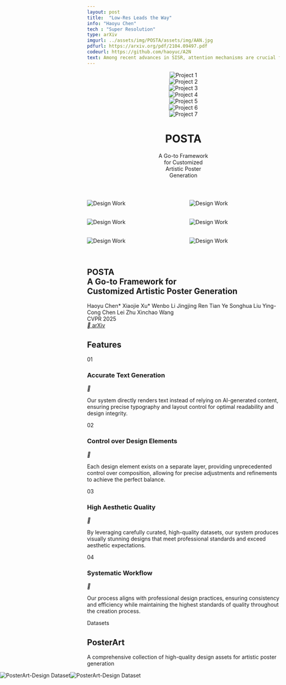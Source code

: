 ```yaml
---
layout: post
title:  "Low-Res Leads the Way"
info: "Haoyu Chen"
tech : "Super Resolution"
type: arXiv
imgurl: ../assets/img/POSTA/assets/img/AAN.jpg
pdfurl: https://arxiv.org/pdf/2104.09497.pdf
codeurl: https://github.com/haoyuc/A2N
text: Among recent advances in SISR, attention mechanisms are crucial for high performance SR models. However, few works really discuss why attention works and how it works. In this work, we attempt to quantify and visualize the static attention mechanisms and show that not all attention modules are equally beneficial. We then propose attention in attention network (AN) for highly accurate image SR. This allows attention modules to specialize to beneficial examples without otherwise penalties and thus greatly improve the capacity of the attention network with little parameter overhead. 
---
```




<script src="https://cdn.tailwindcss.com"></script>
<link rel="preconnect" href="https://fonts.googleapis.com" />
<link rel="preconnect" href="https://fonts.gstatic.com" crossorigin />
<link
    href="https://fonts.googleapis.com/css2?family=Pacifico&family=Space+Grotesk:wght@300;400;500;600;700&family=Inter:wght@300;400;500;600&family=Plus+Jakarta+Sans:wght@400;500;600;700&family=Sailec:wght@400;500;600;700&display=swap"
    rel="stylesheet"
/>
<link href="https://fonts.googleapis.com/css2?family=Plus+Jakarta+Sans:wght@300;400;500;600;700;800&display=swap" rel="stylesheet">
<link
    href="https://cdn.jsdelivr.net/npm/remixicon@4.5.0/fonts/remixicon.css"
    rel="stylesheet"
/>
<style>
    :where([class^="ri-"])::before { content: "\f3c2"; }
    .font-['Space_Grotesk'] {
    letter-spacing: -0.03em;
    }
    .font-['Syne'] {
    letter-spacing: -0.02em;
    }
    .font-['Cabinet_Grotesk'] {
    letter-spacing: -0.02em;
    }
    .masonry {
    column-count: 3;
    column-gap: 2rem;
    }
    .masonry-item {
    break-inside: avoid;
    margin-bottom: 2rem;
    }
    @media (max-width: 1024px) {
    .masonry { column-count: 2; }
    }
    @media (max-width: 640px) {
    .masonry { column-count: 1; }
    }
    @keyframes scroll-left {
    0% { transform: translateX(0); }
    100% { transform: translateX(-50%); }
  }
</style>
<script>
    tailwind.config = {
    theme: {
        extend: {
        colors: { primary: "#1a1a1a", secondary: "#4a4a4a" },
        borderRadius: {
            none: "0px",
            sm: "2px",
            DEFAULT: "4px",
            md: "8px",
            lg: "12px",
            xl: "16px",
            "2xl": "20px",
            "3xl": "24px",
            full: "9999px",
            button: "4px",
        },
        },
    },
    };
</script>

  <body class="bg-white min-h-screen">
    <header class="min-h-screen flex flex-col justify-between">
      <!-- <div class="grid grid-cols-7 gap-4 p-8 max-w-[90vw] mx-auto"> -->
      <div class="grid grid-cols-7 gap-4 p-8 mx-auto">
        <div class=" overflow-hidden">
          <img
            src="./assets/img/POSTA/poster/00000.jpg"
            class="w-full h-full object-cover"
            alt="Project 1"
          />
        </div>
        <div class=" overflow-hidden">
          <img
            src="./assets/img/POSTA/poster/00012.jpg"
            class="w-full h-full object-cover"
            alt="Project 2"
          />
        </div>
        <div class=" overflow-hidden">
          <img
            src="./assets/img/POSTA/poster/00015.jpg"
            class="w-full h-full object-cover"
            alt="Project 3"
          />
        </div>
        <div class=" overflow-hidden">
          <img
            src="./assets/img/POSTA/poster/00020.jpg"
            class="w-full h-full object-cover"
            alt="Project 4"
          />
        </div>
        <div class=" overflow-hidden">
          <img
            src="./assets/img/POSTA/poster/00021.jpg"
            class="w-full h-full object-cover"
            alt="Project 5"
          />
        </div>
        <div class=" overflow-hidden">
          <img
            src="./assets/img/POSTA/poster/00022.jpg"
            class="w-full h-full object-cover"
            alt="Project 6"
          />
        </div>
        <div class=" overflow-hidden">
          <img
            src="./assets/img/POSTA/poster/00023.jpg"
            class="w-full h-full object-cover"
            alt="Project 7"
          />
        </div>
      </div>
      <div class="flex items-end justify-between w-full pb-16 px-8">
        <h1
          class="font-['Space_Grotesk'] text-[15vw] text-primary tracking-tight leading-[0.8] uppercase font-light flex-shrink-0"
          style="font-variation-settings: 'wght' 300;"
        >
          POSTA
        </h1>
        <div class="pl-8 mb-4 flex-shrink">
          <p
            class="font-['Inter'] text-2xl md:text-3xl lg:text-4xl text-secondary"
          >
            A Go-to Framework<br />for Customized<br />Artistic Poster<br />Generation
          </p>
        </div>
      </div>
    </header>
    <section class="px-6 py-32 bg-white">
      <div class="container mx-auto">
        <div class="masonry">
          <div class="masonry-item p-2">
            <div class="relative overflow-visible rounded-lg transition-all duration-700 ease-out hover:scale-[1.03] hover:shadow-[0_0_30px_rgba(0,0,0,0.2)] hover:z-10">
              <img
                src="./assets/img/POSTA/poster/00024.jpg"
                class="w-full object-cover rounded-lg"
                alt="Design Work"
              />
            </div>
          </div>
          <div class="masonry-item p-2">
            <div class="relative overflow-visible rounded-lg transition-all duration-700 ease-out hover:scale-[1.03] hover:shadow-[0_0_30px_rgba(0,0,0,0.2)] hover:z-10">
              <img
                src="./assets/img/POSTA/poster/00025.jpg"
                class="w-full object-cover rounded-lg"
                alt="Design Work"
              />
            </div>
          </div>
          <div class="masonry-item p-2">
            <div class="relative overflow-visible rounded-lg transition-all duration-700 ease-out hover:scale-[1.03] hover:shadow-[0_0_30px_rgba(0,0,0,0.2)] hover:z-10">
              <img
                src="./assets/img/POSTA/poster/00026.jpg"
                class="w-full object-cover rounded-lg"
                alt="Design Work"
              />
            </div>
          </div>
          <div class="masonry-item p-2">
            <div class="relative overflow-visible rounded-lg transition-all duration-700 ease-out hover:scale-[1.03] hover:shadow-[0_0_30px_rgba(0,0,0,0.2)] hover:z-10">
              <img
                src="./assets/img/POSTA/poster/00023.jpg"
                class="w-full object-cover rounded-lg"
                alt="Design Work"
              />
            </div>
          </div>
          <div class="masonry-item p-2">
            <div class="relative overflow-visible rounded-lg transition-all duration-700 ease-out hover:scale-[1.03] hover:shadow-[0_0_30px_rgba(0,0,0,0.2)] hover:z-10">
              <img
                src="./assets/img/POSTA/poster/00023.jpg"
                class="w-full object-cover rounded-lg"
                alt="Design Work"
              />
            </div>
          </div>
          <div class="masonry-item p-2">
            <div class="relative overflow-visible rounded-lg transition-all duration-700 ease-out hover:scale-[1.03] hover:shadow-[0_0_30px_rgba(0,0,0,0.2)] hover:z-10">
              <img
                src="./assets/img/POSTA/poster/00023.jpg"
                class="w-full object-cover rounded-lg"
                alt="Design Work"
              />
            </div>
          </div>
        </div>
      </div>
    </section>
    <section id="about" class="px-6 py-32 bg-white" style="padding-top:0em;">
      <div class="container mx-auto">
        <div class="max-w-4xl mx-auto">
          <div class="text-center mb-16">
            <h1
              class="font-['Space_Grotesk'] text-5xl md:text-6xl text-primary mb-8 leading-tight"
            >
              POSTA<br /><span class="text-4xl md:text-5xl"
                >A Go-to Framework for<br />Customized Artistic Poster
                Generation</span
              >
            </h1>
            <div
              class="flex flex-wrap justify-center items-center gap-x-2 text-secondary/80 font-['Inter'] mb-8"
            >
              <span class="text-lg">Haoyu Chen*</span>
              <span class="text-lg">Xiaojie Xu*</span>
              <span class="text-lg">Wenbo Li</span>
              <span class="text-lg">Jingjing Ren</span>
              <span class="text-lg">Tian Ye</span>
              <span class="text-lg">Songhua Liu</span>
              <span class="text-lg">Ying-Cong Chen</span>
              <span class="text-lg">Lei Zhu</span>
              <span class="text-lg">Xinchao Wang</span>
            </div>
            <div class="inline-block bg-gray-50 px-4 py-2 rounded-full">
              <span class="font-['Inter'] text-secondary/90 font-medium"
                >CVPR 2025</span
              >
            </div>
          </div>
          <div class="flex justify-center">
            <a
              href="#"
              class="group relative inline-flex items-center justify-center !rounded-button bg-primary px-8 py-3 overflow-hidden transition-all duration-300 hover:bg-opacity-90"
            >
              <span
                class="relative font-['Inter'] text-white flex items-center gap-2"
              >
                <i class="ri-article-line"></i>
                arXiv
              </span>
            </a>
          </div>
        </div>
      </div>
    </section>
    <section class="px-6 py-32 bg-gray-50 overflow-hidden">
      <div class="container mx-auto relative">
        <div
          class="absolute top-0 right-0 w-1/2 h-full bg-[url('https://public.readdy.ai/ai/img_res/d227f8a0f673113aa649b12e18051c36.jpg')] bg-cover bg-center opacity-10"
        ></div>
        <h2
          class="font-['Space_Grotesk'] text-8xl text-primary/10 absolute -top-10 left-0"
        >
          Features
        </h2>
        <div class="max-w-6xl mx-auto relative">
          <div class="mb-32">
            <span
              class="font-['Inter'] text-sm tracking-widest uppercase text-secondary/60"
              >01</span
            >
            <h3
              class="font-['Plus_Jakarta_Sans'] text-4xl text-primary mt-4 mb-6 font-semibold"
            >
              Accurate Text Generation
            </h3>
            <div class="flex items-start gap-16">
              <div
                class="w-16 h-16 flex items-center justify-center bg-primary/5 rounded-full flex-shrink-0"
              >
                <i class="ri-text-spacing text-primary text-2xl"></i>
              </div>
              <p
                class="font-['Inter'] text-secondary text-lg leading-relaxed max-w-2xl"
              >
                Our system directly renders text instead of relying on
                AI-generated content, ensuring precise typography and layout
                control for optimal readability and design integrity.
              </p>
            </div>
          </div>
          <div class="mb-32 ml-[10%]">
            <span
              class="font-['Inter'] text-sm tracking-widest uppercase text-secondary/60"
              >02</span
            >
            <h3
              class="font-['Plus_Jakarta_Sans'] text-4xl text-primary mt-4 mb-6 font-semibold"
            >
              Control over Design Elements
            </h3>
            <div class="flex items-start gap-16">
              <div
                class="w-16 h-16 flex items-center justify-center bg-primary/5 rounded-full flex-shrink-0"
              >
                <i class="ri-layers-line text-primary text-2xl"></i>
              </div>
              <p
                class="font-['Inter'] text-secondary text-lg leading-relaxed max-w-2xl"
              >
                Each design element exists on a separate layer, providing
                unprecedented control over composition, allowing for precise
                adjustments and refinements to achieve the perfect balance.
              </p>
            </div>
          </div>
          <div class="mb-32 ml-[20%]">
            <span
              class="font-['Inter'] text-sm tracking-widest uppercase text-secondary/60"
              >03</span
            >
            <h3
              class="font-['Plus_Jakarta_Sans'] text-4xl text-primary mt-4 mb-6 font-semibold"
            >
              High Aesthetic Quality
            </h3>
            <div class="flex items-start gap-16">
              <div
                class="w-16 h-16 flex items-center justify-center bg-primary/5 rounded-full flex-shrink-0"
              >
                <i class="ri-palette-line text-primary text-2xl"></i>
              </div>
              <p
                class="font-['Inter'] text-secondary text-lg leading-relaxed max-w-2xl"
              >
                By leveraging carefully curated, high-quality datasets, our
                system produces visually stunning designs that meet professional
                standards and exceed aesthetic expectations.
              </p>
            </div>
          </div>
          <div class="ml-[30%]">
            <span
              class="font-['Inter'] text-sm tracking-widest uppercase text-secondary/60"
              >04</span
            >
            <h3
              class="font-['Plus_Jakarta_Sans'] text-4xl text-primary mt-4 mb-6 font-semibold"
            >
              Systematic Workflow
            </h3>
            <div class="flex items-start gap-16">
              <div
                class="w-16 h-16 flex items-center justify-center bg-primary/5 rounded-full flex-shrink-0"
              >
                <i class="ri-flow-chart text-primary text-2xl"></i>
              </div>
              <p
                class="font-['Inter'] text-secondary text-lg leading-relaxed max-w-2xl"
              >
                Our process aligns with professional design practices, ensuring
                consistency and efficiency while maintaining the highest
                standards of quality throughout the creation process.
              </p>
            </div>
          </div>
        </div>
      </div>
    </section>
    <section
      class="px-6 py-48 bg-black transition-all duration-1000 ease-out"
      id="datasets-section"
    >
      <div class="container mx-auto">
        <div class="max-w-4xl mx-auto text-center mb-24 relative">
          <span class="font-['Inter'] text-sm tracking-widest uppercase text-white/60 mb-4 block">Datasets</span>
          <h2 class="font-['Space_Grotesk'] text-5xl md:text-7xl text-white font-bold relative z-10">
            PosterArt
          </h2>
          <p class="font-['Plus Jakarta Sans'] font-normal text-4xl text-gray-500 mt-6 max-w-2xl mx-auto">
            A comprehensive collection of high-quality design assets for artistic poster generation
          </p>
          <div class="absolute -top-10 -left-10 w-48 h-48 bg-white/5 rounded-full blur-3xl"></div>
          <div class="absolute -bottom-10 -right-10 w-48 h-48 bg-white/5 rounded-full blur-3xl"></div>
        </div>
        <div class="flex flex-col gap-40">
          <div class="relative">
            <div class="absolute -top-20 -right-20 w-72 h-72 bg-white/5 rounded-full blur-3xl"></div>
            <div class="relative mb-8">
              <div class="relative overflow-hidden rounded-xl" style="width: 100vw; max-width: 100vw; margin-left: calc(-50vw + 50%); height: 60vh;">
                <div class="scrolling-wrapper" id="scrolling-wrapper-1" style="display: flex; width: max-content; animation: scroll-left 60s linear infinite; height: 100%;">
                  <img
                    src="./assets/img/POSTA/dataset/1.png"
                    class="h-full min-width: 100vw; object-cover"
                    alt="PosterArt-Design Dataset"
                  />
                  <img
                    src="./assets/img/POSTA/dataset/1.png"
                    class="h-full min-width: 100vw; object-cover"
                    alt="PosterArt-Design Dataset"
                  />
                </div>
                <div class="absolute inset-0 bg-gradient-to-t from-black/80 to-transparent"></div>
                <div class="absolute bottom-0 left-0 w-full p-12">
                  <span class="font-['Inter'] text-6xl font-light text-white/60">01</span>
                  <h4 class="font-['Space_Grotesk'] text-6xl md:text-7xl text-white mt-4">
                    PosterArt-Design
                  </h4>
                </div>
              </div>
              <div class="pl-12 pr-12 py-8 flex flex-row items-center">
                <div class="flex-1">
                  <p class="font-['Plus Jakarta Sans'] text-3xl text-white/70 leading-relaxed mb-8 max-w-2xl">
                    Professional backgrounds with additional aesthetically pleasing
                    layouts and typography information, crafted by professional
                    designers.
                  </p>
                  <button class="group relative inline-flex items-center justify-center !rounded-button bg-transparent border-2 border-white/80 px-8 py-3 overflow-hidden transition-all duration-300 hover:bg-white/20">
                    <span class="relative font-['Inter'] text-white transition-colors duration-300 flex items-center">
                      <i class="ri-download-line mr-2"></i>Download Dataset (2.3GB)
                    </span>
                  </button>
                </div>
                <div class="flex-[1.4] pl-8">
                  <img src="./assets/img/POSTA/dataset/design.png" class="w-full rounded-lg shadow-xl" alt="PosterArt-Design Sample" />
                </div>
              </div>
            </div>
          </div>
          <div class="relative">
            <div class="absolute -top-20 -left-20 w-72 h-72 bg-white/5 rounded-full blur-3xl"></div>
            <div class="relative mb-8">
              <div class="relative overflow-hidden rounded-xl" style="width: 100vw; max-width: 100vw; margin-left: calc(-50vw + 50%); height: 60vh;">
                <img
                  src="./assets/img/POSTA/dataset/2.png"
                  class="w-full h-full object-cover"
                  alt="PosterArt-Text Dataset"
                />
                <div class="absolute inset-0 bg-gradient-to-t from-black/80 to-transparent"></div>
                <div class="absolute bottom-0 left-0 w-full p-12">
                  <span class="font-['Inter'] text-6xl font-light text-white/60">02</span>
                  <h4 class="font-['Space_Grotesk'] text-6xl md:text-7xl text-white mt-4">
                    PosterArt-Text
                  </h4>
                </div>
              </div>
              <div class="pr-12 py-8 flex flex-row items-center">
                <div class="flex-1 pr-8">
                  <p class="font-['Plus Jakarta Sans'] text-3xl text-white/70 leading-relaxed mb-8 max-w-2xl">
                    Segmentation and corresponding descriptions of text elements
                    with diverse artistic styles.
                  </p>
                  <button class="group relative inline-flex items-center justify-center !rounded-button bg-transparent border-2 border-white/80 px-8 py-3 overflow-hidden transition-all duration-300 hover:bg-white/20">
                    <span class="relative font-['Inter'] text-white transition-colors duration-300 flex items-center">
                      <i class="ri-download-line mr-2"></i>Download Dataset (1.8GB)
                    </span>
                  </button>
                </div>
                <div class="flex-[1.6] pl-8">
                  <img src="./assets/img/POSTA/dataset/text.png" class="w-full rounded-lg shadow-xl" alt="PosterArt-Text Sample" />
                </div>
              </div>
            </div>
          </div>
        </div>
      </div>
    </section>
    <section class="px-6 py-32 bg-white relative">
      <div
        class="absolute inset-0 bg-[url('https://public.readdy.ai/ai/img_res/3f8b06ed7d0840028809fa58c3059a2d.jpg')] bg-cover bg-center opacity-5"
      ></div>
      <div class="container mx-auto relative">
        <div class="max-w-4xl mb-24">
          <div class="relative">
            <h2
              class="font-['Space_Grotesk'] text-7xl text-primary/10 absolute -top-14 left-0"
            >
              Method
            </h2>
            <h3
              class="font-['Plus_Jakarta_Sans'] text-4xl md:text-6xl text-primary relative z-10 font-bold"
            >
              POSTA Pipeline
            </h3>
          </div>
          <p class="font-['Inter'] text-lg text-secondary/80 mt-8 max-w-2xl">
            Our sophisticated pipeline combines cutting-edge AI technology with
            professional design principles to create stunning poster artwork.
          </p>
        </div>
        <div class="relative mb-20">
          <div
            class="absolute w-[120%] -left-[10%] h-px bg-gradient-to-r from-transparent via-primary/10 to-transparent top-1/2"
          ></div>
          <div class="grid grid-cols-3 gap-8 relative">
            <div class="group">
              <div class="relative mb-8">
                <div
                  class="w-24 h-24 mx-auto bg-white shadow-lg rounded-2xl flex items-center justify-center transform transition-transform group-hover:-translate-y-2"
                >
                  <div
                    class="w-16 h-16 flex items-center justify-center bg-primary/5 rounded-xl"
                  >
                    <i class="ri-image-line text-primary text-2xl"></i>
                  </div>
                </div>
                <div
                  class="absolute top-1/2 left-1/2 -translate-x-1/2 -translate-y-1/2 w-8 h-8 bg-white rounded-full border-4 border-primary/10 z-10"
                ></div>
              </div>
              <div class="text-center px-6">
                <span
                  class="font-['Inter'] text-sm font-semibold text-primary/40 mb-2 block"
                  >Step 01</span
                >
                <h3 class="font-['Space_Grotesk'] text-2xl text-primary mb-4">
                  Background Generation
                </h3>
                <p class="font-['Inter'] text-secondary leading-relaxed">
                  Background Diffusion models create sophisticated, contextually
                  appropriate visual foundations through advanced AI algorithms.
                </p>
              </div>
            </div>
            <div class="group">
              <div class="relative mb-8">
                <div
                  class="w-24 h-24 mx-auto bg-white shadow-lg rounded-2xl flex items-center justify-center transform transition-transform group-hover:-translate-y-2"
                >
                  <div
                    class="w-16 h-16 flex items-center justify-center bg-primary/5 rounded-xl"
                  >
                    <i class="ri-layout-line text-primary text-2xl"></i>
                  </div>
                </div>
                <div
                  class="absolute top-1/2 left-1/2 -translate-x-1/2 -translate-y-1/2 w-8 h-8 bg-white rounded-full border-4 border-primary/10 z-10"
                ></div>
              </div>
              <div class="text-center px-6">
                <span
                  class="font-['Inter'] text-sm font-semibold text-primary/40 mb-2 block"
                  >Step 02</span
                >
                <h3 class="font-['Space_Grotesk'] text-2xl text-primary mb-4">
                  Design Planning
                </h3>
                <p class="font-['Inter'] text-secondary leading-relaxed">
                  Design MLLM orchestrates layout and typography, ensuring
                  balanced and impactful compositions through intelligent
                  analysis.
                </p>
              </div>
            </div>
            <div class="group">
              <div class="relative mb-8">
                <div
                  class="w-24 h-24 mx-auto bg-white shadow-lg rounded-2xl flex items-center justify-center transform transition-transform group-hover:-translate-y-2"
                >
                  <div
                    class="w-16 h-16 flex items-center justify-center bg-primary/5 rounded-xl"
                  >
                    <i class="ri-text-wrap text-primary text-2xl"></i>
                  </div>
                </div>
                <div
                  class="absolute top-1/2 left-1/2 -translate-x-1/2 -translate-y-1/2 w-8 h-8 bg-white rounded-full border-4 border-primary/10 z-10"
                ></div>
              </div>
              <div class="text-center px-6">
                <span
                  class="font-['Inter'] text-sm font-semibold text-primary/40 mb-2 block"
                  >Step 03</span
                >
                <h3 class="font-['Space_Grotesk'] text-2xl text-primary mb-4">
                  Artistic Text Stylization
                </h3>
                <p class="font-['Inter'] text-secondary leading-relaxed">
                  ArtText Diffusion applies sophisticated artistic effects to
                  text elements, creating cohesive visual narratives with
                  precision.
                </p>
              </div>
            </div>
          </div>
        </div>
        <div class="bg-gray-50 rounded-2xl p-12 relative overflow-hidden">
          <div
            class="absolute top-0 right-0 w-full h-full bg-[url('https://public.readdy.ai/ai/img_res/e189f6d019e92b624edc8a2911336ffe.jpg')] bg-cover bg-center opacity-10"
          ></div>
          <div
            class="relative flex flex-col items-center text-center max-w-7xl mx-auto"
          >
            <img
              src="./assets/img/POSTA/dataset/method.png"
              class="w-full mb-12"
              style="max-width: 110%; margin-left: -5%; margin-right: -5%;"
              alt="AI Technology Illustration"
            />
            <!-- <h3
              class="font-['Sailec'] text-3xl text-primary mb-6 font-semibold"
            >
              Advanced AI Technology
            </h3> -->
            <p
              class="font-['Inter'] text-secondary leading-relaxed mb-8 max-w-4xl"
            >
             Our POSTA pipeline consists of three steps: background generation, design planning, and artistic text stylization. Background
Diffusion and ArtText Diffusion are employed to generate backgrounds and text with artistic effects, while the Design MLLM predicts
layout and typography information. The GPT-4V-powered Magic Prompter is used to refine prompts based on user descriptions or back-
ground images, optimizing input for the diffusion models.
            </p>
            <button
              class="bg-primary text-white px-8 py-3 !rounded-button font-['Inter'] hover:bg-opacity-90 transition-colors whitespace-nowrap flex items-center"
            >
              <i class="ri-arrow-right-line mr-2"></i>
              Learn More About Our Technology
            </button>
          </div>
        </div>
      </div>
    </section>
    <section class="px-6 py-32 bg-white">
      <div class="container mx-auto">
        <div class="max-w-lg mx-auto text-center mb-24">
          <span
            class="font-['Inter'] text-sm tracking-widest uppercase text-secondary/60 mb-4 block"
            >Results</span
          >
          <h2 class="font-['Syne'] text-4xl md:text-5xl text-primary font-bold">
            Showcase
          </h2>
        </div>
        <div class="space-y-40">
          <div class="relative">
            <div
              class="absolute -top-40 -left-40 w-96 h-96 bg-primary/5 rounded-full blur-[100px]"
            ></div>
            <div class="grid grid-cols-2 gap-16 items-center">
              <div class="relative z-10">
                <span class="font-['Inter'] text-6xl font-light text-primary/20"
                  >01</span
                >
                <h3
                  class="font-['Sailec'] text-4xl text-primary mt-4 mb-6 font-semibold"
                >
                  Artistic Texts
                </h3>
                <p
                  class="font-['Inter'] text-lg text-secondary leading-relaxed"
                >
                  Our system generates sophisticated artistic text effects that
                  seamlessly integrate with the overall design. Each character
                  is carefully crafted to maintain readability while achieving
                  stunning visual impact.
                </p>
              </div>
            </div>
          </div>
          <!-- Artistic Texts Gallery -->
          <div class="mt-0 mb-32 px-6 md:px-12" style="margin-top:5em;">
            <div class="grid grid-cols-2 sm:grid-cols-3 md:grid-cols-4 lg:grid-cols-6 gap-x-4 gap-y-3" id="artistic-text-gallery">
              <!-- 第一行 -->
              <div class="relative overflow-visible flex items-center justify-center">
                <img src="./assets/img/POSTA/font/00000.png" class="w-full object-contain transition-transform" alt="Artistic Text Example" />
              </div>
              <div class="relative overflow-visible flex items-center justify-center">
                <img src="./assets/img/POSTA/font/00001.png" class="w-full object-contain transition-transform" alt="Artistic Text Example" />
              </div>
              <div class="relative overflow-visible flex items-center justify-center">
                <img src="./assets/img/POSTA/font/00002.png" class="w-full object-contain transition-transform" alt="Artistic Text Example" />
              </div>
              <div class="relative overflow-visible flex items-center justify-center">
                <img src="./assets/img/POSTA/font/00003.png" class="w-full object-contain transition-transform" alt="Artistic Text Example" />
              </div>
              <div class="relative overflow-visible flex items-center justify-center">
                <img src="./assets/img/POSTA/font/00004.png" class="w-full object-contain transition-transform" alt="Artistic Text Example" />
              </div>
              <div class="relative overflow-visible flex items-center justify-center">
                <img src="./assets/img/POSTA/font/00005.png" class="w-full object-contain transition-transform" alt="Artistic Text Example" />
              </div>
              <!-- 第二行 -->
              <div class="relative overflow-visible flex items-center justify-center">
                <img src="./assets/img/POSTA/font/00006.png" class="w-full object-contain transition-transform" alt="Artistic Text Example" />
              </div>
              <div class="relative overflow-visible flex items-center justify-center">
                <img src="./assets/img/POSTA/font/00007.png" class="w-full object-contain transition-transform" alt="Artistic Text Example" />
              </div>
              <div class="relative overflow-visible flex items-center justify-center">
                <img src="./assets/img/POSTA/font/00008.png" class="w-full object-contain transition-transform" alt="Artistic Text Example" />
              </div>
              <div class="relative overflow-visible flex items-center justify-center">
                <img src="./assets/img/POSTA/font/00009.png" class="w-full object-contain transition-transform" alt="Artistic Text Example" />
              </div>
              <div class="relative overflow-visible flex items-center justify-center">
                <img src="./assets/img/POSTA/font/00010.png" class="w-full object-contain transition-transform" alt="Artistic Text Example" />
              </div>
              <div class="relative overflow-visible flex items-center justify-center">
                <img src="./assets/img/POSTA/font/00011.png" class="w-full object-contain transition-transform" alt="Artistic Text Example" />
              </div>             
              <!-- 第三行 -->
              <div class="relative overflow-visible flex items-center justify-center">
                <img src="./assets/img/POSTA/font/00012.png" class="w-full object-contain transition-transform" alt="Artistic Text Example" />
              </div>
              <div class="relative overflow-visible flex items-center justify-center">
                <img src="./assets/img/POSTA/font/00013.png" class="w-full object-contain transition-transform" alt="Artistic Text Example" />
              </div>
              <div class="relative overflow-visible flex items-center justify-center">
                <img src="./assets/img/POSTA/font/00014.png" class="w-full object-contain transition-transform" alt="Artistic Text Example" />
              </div>
              <div class="relative overflow-visible flex items-center justify-center">
                <img src="./assets/img/POSTA/font/00015.png" class="w-full object-contain transition-transform" alt="Artistic Text Example" />
              </div>
              <div class="relative overflow-visible flex items-center justify-center">
                <img src="./assets/img/POSTA/font/00016.png" class="w-full object-contain transition-transform" alt="Artistic Text Example" />
              </div>
              <div class="relative overflow-visible flex items-center justify-center">
                <img src="./assets/img/POSTA/font/00017.png" class="w-full object-contain transition-transform" alt="Artistic Text Example" />
              </div>           
              <!-- 第四行 -->
              <div class="relative overflow-visible flex items-center justify-center">
                <img src="./assets/img/POSTA/font/00018.png" class="w-full object-contain transition-transform" alt="Artistic Text Example" />
              </div>
              <div class="relative overflow-visible flex items-center justify-center">
                <img src="./assets/img/POSTA/font/00019.png" class="w-full object-contain transition-transform" alt="Artistic Text Example" />
              </div>
              <div class="relative overflow-visible flex items-center justify-center">
                <img src="./assets/img/POSTA/font/00020.png" class="w-full object-contain transition-transform" alt="Artistic Text Example" />
              </div>
              <div class="relative overflow-visible flex items-center justify-center">
                <img src="./assets/img/POSTA/font/00021.png" class="w-full object-contain transition-transform" alt="Artistic Text Example" />
              </div>
              <div class="relative overflow-visible flex items-center justify-center">
                <img src="./assets/img/POSTA/font/00022.png" class="w-full object-contain transition-transform" alt="Artistic Text Example" />
              </div>
              <div class="relative overflow-visible flex items-center justify-center">
                <img src="./assets/img/POSTA/font/00023.png" class="w-full object-contain transition-transform" alt="Artistic Text Example" />
              </div>              
              <!-- 第五行 -->
              <div class="relative overflow-visible flex items-center justify-center">
                <img src="./assets/img/POSTA/font/00024.png" class="w-full object-contain transition-transform" alt="Artistic Text Example" />
              </div>
              <div class="relative overflow-visible flex items-center justify-center">
                <img src="./assets/img/POSTA/font/00025.png" class="w-full object-contain transition-transform" alt="Artistic Text Example" />
              </div>
              <div class="relative overflow-visible flex items-center justify-center">
                <img src="./assets/img/POSTA/font/00026.png" class="w-full object-contain transition-transform" alt="Artistic Text Example" />
              </div>
              <div class="relative overflow-visible flex items-center justify-center">
                <img src="./assets/img/POSTA/font/00027.png" class="w-full object-contain transition-transform" alt="Artistic Text Example" />
              </div>
              <div class="relative overflow-visible flex items-center justify-center">
                <img src="./assets/img/POSTA/font/00028.png" class="w-full object-contain transition-transform" alt="Artistic Text Example" />
              </div>
              <div class="relative overflow-visible flex items-center justify-center">
                <img src="./assets/img/POSTA/font/00029.png" class="w-full object-contain transition-transform" alt="Artistic Text Example" />
              </div>
            </div>
          </div>         
          <div class="relative">
            <div
              class="absolute -top-40 -right-40 w-96 h-96 bg-primary/5 rounded-full blur-[100px]"
            ></div>
            <div class="flex flex-col gap-12">
              <div class="relative z-10">
                <span class="font-['Inter'] text-6xl font-light text-primary/20"
                  >02</span
                >
                <h3
                  class="font-['Sailec'] text-4xl text-primary mt-4 mb-6 font-semibold"
                >
                  Complete Editability
                </h3>
                <p
                  class="font-['Inter'] text-lg text-secondary leading-relaxed mb-8 max-w-2xl"
                >
                  Every element in your design remains fully editable, giving
                  you unprecedented control over the final output. Adjust,
                  refine, and perfect your design with professional-grade tools.
                </p>
                <ul class="space-y-4 font-['Inter'] text-secondary flex flex-wrap">
                  <li class="flex items-center gap-3 mr-8 mb-4">
                    <div
                      class="w-6 h-6 flex items-center justify-center bg-primary/5 rounded-full flex-shrink-0"
                    >
                      <i class="ri-check-line text-primary text-sm"></i>
                    </div>
                    <span>Layer-based editing</span>
                  </li>
                  <li class="flex items-center gap-3 mr-8 mb-4">
                    <div
                      class="w-6 h-6 flex items-center justify-center bg-primary/5 rounded-full flex-shrink-0"
                    >
                      <i class="ri-check-line text-primary text-sm"></i>
                    </div>
                    <span>Fine-tuned controls</span>
                  </li>
                  <li class="flex items-center gap-3 mb-4">
                    <div
                      class="w-6 h-6 flex items-center justify-center bg-primary/5 rounded-full flex-shrink-0"
                    >
                      <i class="ri-check-line text-primary text-sm"></i>
                    </div>
                    <span>Real-time preview</span>
                  </li>
                </ul>
              </div>
              <div class="relative w-full">
                <img
                  src="./assets/img/POSTA/dataset/edit.png"
                  class="w-full relative z-10"
                  alt="Design Editability"
                />
                <div
                  class="absolute -bottom-40 -left-40 w-96 h-96 bg-secondary/5 rounded-full blur-[100px]"
                ></div>
              </div>
            </div>
          </div>
        </div>
      </div>
    </section>
    <section class="px-6 py-32 bg-white">
      <div class="container mx-auto">
        <div class="max-w-lg mx-auto text-center mb-24">
          <span
            class="font-['Inter'] text-sm tracking-widest uppercase text-secondary/60 mb-4 block"
            >Gallery</span
          >
          <h2
            class="font-['Sailec'] text-4xl md:text-5xl text-primary font-bold"
          >
            Poster Showcase
          </h2>
        </div>
        <div class="masonry">
          <div class="masonry-item p-2">
            <div class="relative overflow-visible rounded-lg transition-all duration-700 ease-out hover:scale-[1.03] hover:shadow-[0_0_30px_rgba(0,0,0,0.2)] hover:z-10">
              <img
                src="./assets/img/POSTA/poster/00000.jpg"
                class="w-full object-cover rounded-lg"
                alt="Poster 1"
              />
            </div>
          </div>
          <div class="masonry-item p-2">
            <div class="relative overflow-visible rounded-lg transition-all duration-700 ease-out hover:scale-[1.03] hover:shadow-[0_0_30px_rgba(0,0,0,0.2)] hover:z-10">
              <img
                src="./assets/img/POSTA/poster/00001.jpg"
                class="w-full object-cover rounded-lg"
                alt="Poster 2"
              />
            </div>
          </div>
          <div class="masonry-item p-2">
            <div class="relative overflow-visible rounded-lg transition-all duration-700 ease-out hover:scale-[1.03] hover:shadow-[0_0_30px_rgba(0,0,0,0.2)] hover:z-10">
              <img
                src="./assets/img/POSTA/poster/00002.jpg"
                class="w-full object-cover rounded-lg"
                alt="Poster 3"
              />
            </div>
          </div>
          <div class="masonry-item p-2">
            <div class="relative overflow-visible rounded-lg transition-all duration-700 ease-out hover:scale-[1.03] hover:shadow-[0_0_30px_rgba(0,0,0,0.2)] hover:z-10">
              <img
                src="./assets/img/POSTA/poster/00003.jpg"
                class="w-full object-cover rounded-lg"
                alt="Poster 4"
              />
            </div>
          </div>
          <div class="masonry-item p-2">
            <div class="relative overflow-visible rounded-lg transition-all duration-700 ease-out hover:scale-[1.03] hover:shadow-[0_0_30px_rgba(0,0,0,0.2)] hover:z-10">
              <img
                src="./assets/img/POSTA/poster/00004.jpg"
                class="w-full object-cover rounded-lg"
                alt="Poster 5"
              />
            </div>
          </div>
          <div class="masonry-item p-2">
            <div class="relative overflow-visible rounded-lg transition-all duration-700 ease-out hover:scale-[1.03] hover:shadow-[0_0_30px_rgba(0,0,0,0.2)] hover:z-10">
              <img
                src="./assets/img/POSTA/poster/00005.jpg"
                class="w-full object-cover rounded-lg"
                alt="Poster 6"
              />
            </div>
          </div>
          <div class="masonry-item p-2">
            <div class="relative overflow-visible rounded-lg transition-all duration-700 ease-out hover:scale-[1.03] hover:shadow-[0_0_30px_rgba(0,0,0,0.2)] hover:z-10">
              <img
                src="./assets/img/POSTA/poster/00006.jpg"
                class="w-full object-cover rounded-lg"
                alt="Poster 7"
              />
            </div>
          </div>
          <div class="masonry-item p-2">
            <div class="relative overflow-visible rounded-lg transition-all duration-700 ease-out hover:scale-[1.03] hover:shadow-[0_0_30px_rgba(0,0,0,0.2)] hover:z-10">
              <img
                src="./assets/img/POSTA/poster/00007.jpg"
                class="w-full object-cover rounded-lg"
                alt="Poster 8"
              />
            </div>
          </div>
          <div class="masonry-item p-2">
            <div class="relative overflow-visible rounded-lg transition-all duration-700 ease-out hover:scale-[1.03] hover:shadow-[0_0_30px_rgba(0,0,0,0.2)] hover:z-10">
              <img
                src="./assets/img/POSTA/poster/00008.jpg"
                class="w-full object-cover rounded-lg"
                alt="Poster 9"
              />
            </div>
          </div>
          <div class="masonry-item p-2">
            <div class="relative overflow-visible rounded-lg transition-all duration-700 ease-out hover:scale-[1.03] hover:shadow-[0_0_30px_rgba(0,0,0,0.2)] hover:z-10">
              <img
                src="./assets/img/POSTA/poster/00009.jpg"
                class="w-full object-cover rounded-lg"
                alt="Poster 10"
              />
            </div>
          </div>
          <div class="masonry-item p-2">
            <div class="relative overflow-visible rounded-lg transition-all duration-700 ease-out hover:scale-[1.03] hover:shadow-[0_0_30px_rgba(0,0,0,0.2)] hover:z-10">
              <img
                src="./assets/img/POSTA/poster/00010.jpg"
                class="w-full object-cover rounded-lg"
                alt="Poster 11"
              />
            </div>
          </div>
          <div class="masonry-item p-2">
            <div class="relative overflow-visible rounded-lg transition-all duration-700 ease-out hover:scale-[1.03] hover:shadow-[0_0_30px_rgba(0,0,0,0.2)] hover:z-10">
              <img
                src="./assets/img/POSTA/poster/00011.jpg"
                class="w-full object-cover rounded-lg"
                alt="Poster 12"
              />
            </div>
          </div>
        </div>
      </div>
    </section>
    <footer class="bg-white border-t border-gray-200 px-6 py-12">
      <div class="container mx-auto max-w-3xl">
        <div class="text-center">
          <p class="font-['Inter'] text-sm text-gray-600 mb-4">
            To cite this article:
          </p>
          <div class="bg-gray-50 p-6 rounded-lg text-left">
            <p class="font-['Inter'] text-gray-800 mb-4">
              Richardson, E., Anderson, M., & Thompson, S. (2025). POSTA: A
              Framework for Artistic Poster Generation.
              <em>Journal of Design Studies</em>, 42(1), 15-32.
            </p>
            <p class="font-['Inter'] text-gray-800">
              DOI: 10.1234/jds.2025.42.1.15
            </p>
          </div>
          <button
            class="mt-6 flex items-center justify-center space-x-2 mx-auto bg-primary text-white px-6 py-2 !rounded-button font-['Inter'] hover:bg-opacity-90 transition-colors whitespace-nowrap"
          >
            <i class="ri-file-copy-line"></i>
            <span>Copy Citation</span>
          </button>
        </div>
      </div>
    </footer>
    <script>
      document.addEventListener("DOMContentLoaded", function () {
        const datasetsSection = document.getElementById("datasets-section");
        const datasetsBgText = document.getElementById("datasets-bg-text");
        const datasetsTitle = document.getElementById("datasets-title");
        const datasetsObserver = new IntersectionObserver(
          (entries) => {
            entries.forEach((entry) => {
              if (entry.isIntersecting) {
                datasetsBgText.style.opacity = "1";
                datasetsBgText.style.transform = "translate(-50%, 0)";
                datasetsTitle.style.opacity = "1";
                datasetsTitle.style.transform = "translateY(0)";
                entry.target.style.backgroundColor = "black";
              } else {
                datasetsBgText.style.opacity = "0";
                datasetsBgText.style.transform = "translate(-50%, 3rem)";
                datasetsTitle.style.opacity = "0";
                datasetsTitle.style.transform = "translateY(3rem)";
                entry.target.style.backgroundColor = "rgba(0,0,0,0.95)";
              }
            });
          },
          {
            threshold: 0.2,
          },
        );
        datasetsObserver.observe(datasetsSection);
        const copyBtn = document.querySelector("footer button");
        copyBtn.addEventListener("click", function () {
          const citation = document.querySelector(".bg-gray-50 p").textContent;
          navigator.clipboard.writeText(citation).then(function () {
            const originalText = copyBtn.innerHTML;
            copyBtn.innerHTML = '<i class="ri-check-line"></i><span>Copied!</span>';
            setTimeout(function () {
              copyBtn.innerHTML = originalText;
            }, 2000);
          });
        });
        const observerOptions = {
          root: null,
          rootMargin: "0px",
          threshold: 0.1,
        };
        const observer = new IntersectionObserver((entries) => {
          entries.forEach((entry) => {
            if (entry.isIntersecting) {
              entry.target.style.opacity = "1";
              entry.target.style.transform = "translateY(0)";
            }
          });
        }, observerOptions);
        document.querySelectorAll('[data-aos="fade-up"]').forEach((element) => {
          element.style.opacity = "0";
          element.style.transform = "translateY(20px)";
          element.style.transition = "opacity 0.6s ease-out, transform 0.6s ease-out";
          observer.observe(element);
        });
      });
    </script>
    <script>
      document.addEventListener('DOMContentLoaded', function() {
        const gallery = document.getElementById('artistic-text-gallery');
        const images = gallery.querySelectorAll('img');
        let requestId;
        let mouseX = 0;
        let mouseY = 0;
        
        // 根据屏幕宽度调整影响半径
        function getRadius() {
          if (window.innerWidth < 640) {
            return 150; // 小屏幕
          } else if (window.innerWidth < 1024) {
            return 200; // 中等屏幕
          } else {
            return 250; // 大屏幕
          }
        }
        
        // 使用 requestAnimationFrame 优化性能
        function updateImageScales() {
          const rect = gallery.getBoundingClientRect();
          const radius = getRadius();
          
          images.forEach(img => {
            const imgRect = img.getBoundingClientRect();
            const imgCenterX = imgRect.left + imgRect.width / 2 - rect.left;
            const imgCenterY = imgRect.top + imgRect.height / 2 - rect.top;
            
            // 计算鼠标与图片中心的距离
            const distance = Math.sqrt(
              Math.pow(mouseX - imgCenterX, 2) + 
              Math.pow(mouseY - imgCenterY, 2)
            );
            
            if (distance < radius) {
              // 使用更平滑的缓动函数，增强远处图片的放大效果
              // 使用自定义曲线使得远处图片有更明显的放大效果
              const normalizedDistance = distance / radius;
              // 这个公式会使得远处的图片有更大的放大效果
              const scale = 1 + 0.3 * (1 - Math.pow(normalizedDistance, 0.7));
              img.style.transform = `scale(${scale})`;
              img.style.zIndex = '50';
            } else {
              img.style.transform = 'scale(1)';
              img.style.zIndex = '1';
            }
          });
          
          requestId = requestAnimationFrame(updateImageScales);
        }
        
        gallery.addEventListener('mousemove', function(e) {
          const rect = gallery.getBoundingClientRect();
          mouseX = e.clientX - rect.left;
          mouseY = e.clientY - rect.top;
          
          // 如果动画帧尚未启动，则启动它
          if (!requestId) {
            requestId = requestAnimationFrame(updateImageScales);
          }
        });
        
        // 鼠标离开画廊时重置所有图片并停止动画
        gallery.addEventListener('mouseleave', function() {
          if (requestId) {
            cancelAnimationFrame(requestId);
            requestId = null;
          }
          
          images.forEach(img => {
            img.style.transform = 'scale(1)';
            img.style.zIndex = '1';
          });
        });
        
        // 窗口大小改变时重新计算
        window.addEventListener('resize', function() {
          if (requestId) {
            cancelAnimationFrame(requestId);
            requestId = requestAnimationFrame(updateImageScales);
          }
        });
      });
    </script>
